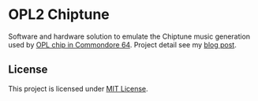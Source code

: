# OPL2 Chiptune
Software and hardware solution to emulate the Chiptune music generation used by [OPL chip in Commondore 64](https://www.c64-wiki.com/wiki/Commodore_Sound_Expander). Project detail see my [blog post](https://liu2z2.github.io/articles/20191202-a-chiptune-music-system-with-opl2-and-reality-adlib-tracker/).

## License
This project is licensed under [MIT License](LICENSE).
